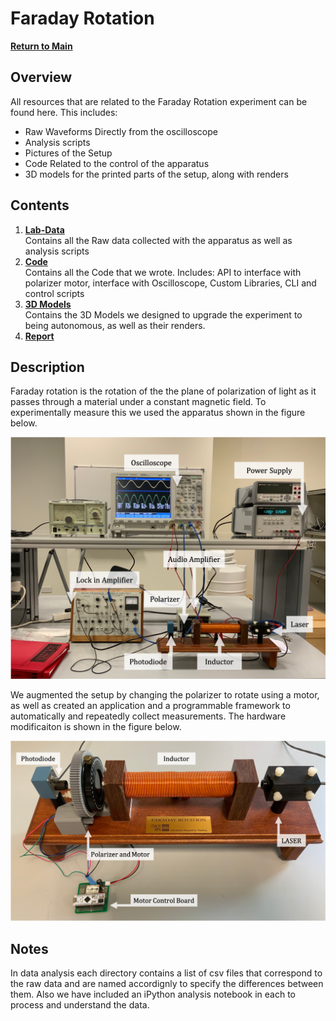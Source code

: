 # Faraday Rotation

**[Return to Main](https://github.com/PanosEconomou/advanced-lab)**

## Overview

All resources that are related to the Faraday Rotation experiment can be found here. This includes:

- Raw Waveforms Directly from the oscilloscope
- Analysis scripts
- Pictures of the Setup
- Code Related to the control of the apparatus
- 3D models for the printed parts of the setup, along with renders

## Contents

1. **[Lab-Data](https://github.com/PanosEconomou/advanced-lab/tree/main/2.Faraday-Rotation/1.Lab-Data)**  
  Contains all the Raw data collected with the apparatus as well as analysis scripts
2. **[Code](https://github.com/PanosEconomou/advanced-lab/tree/main/2.Faraday-Rotation/2.Code)**  
  Contains all the Code that we wrote. Includes: API to interface with polarizer motor, interface with Oscilloscope, Custom Libraries, CLI and control scripts
3. **[3D Models](https://github.com/PanosEconomou/advanced-lab/tree/main/2.Faraday-Rotation/3.3D-Models)**  
  Contains the 3D Models we designed to upgrade the experiment to being autonomous, as well as their renders.
4. **[Report]()**

## Description

Faraday rotation is the rotation of the the plane of polarization of light as it passes through a material under a constant magnetic field. To experimentally measure this we used the apparatus shown in the figure below.

![Apparatus](4.Report-Media/Figures/experimental-setup-annotated.png)

We augmented the setup by changing the polarizer to rotate using a motor, as well as created an application and a programmable framework to automatically and repeatedly collect measurements. The hardware modificaiton is shown in the figure below.

![Modification](4.Report-Media/Figures/coil-annotated.png)

## Notes

In data analysis each directory contains a list of csv files that correspond to the raw data and are named accordignly to specify the differences between them. Also we have included an iPython analysis notebook in each to process and understand the data.
